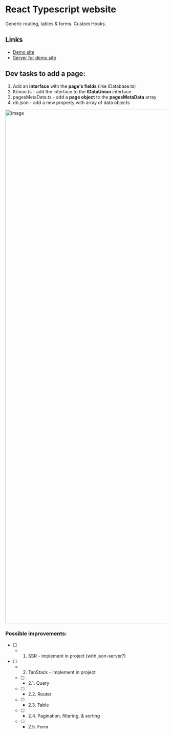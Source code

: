 # React Typescript website
Generic routing, tables & forms. Custom Hooks.

## Links
- [Demo site](https://asidelnik.github.io/database-connection-manager/#/databases/items)
- [Server for demo site](https://github.com/asidelnik/database-connection-manager-server)

## Dev tasks to add a page:

1. Add an **interface** with the **page's fields** (like IDatabase.ts)
2. IUnion.ts - add the interface to the **IDataUnion** interface
3. pagesMetaData.ts - add a **page object** to the **pagesMetaData** array
4. db.json - add a new property with array of data objects

<img width="1602" alt="image" src="https://github.com/asidelnik/database-connection-manager/assets/10272524/aaa331bc-2b98-42f5-9731-6c29418367c8">

### Possible improvements:
- [ ] - 1. SSR - implement in project (with json-server?)
- [ ] - 2. TanStack - implement in project
  - [ ] - 2.1. Query
  - [ ] - 2.2. Router
  - [ ] - 2.3. Table
  - [ ] - 2.4. Pagination, filtering, & sorting
  - [ ] - 2.5. Form
